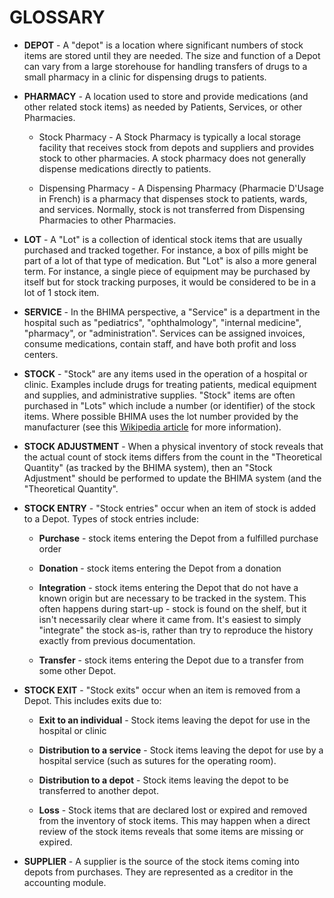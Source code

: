 # GLOSSARY

  - **DEPOT** - A "depot" is a location where significant numbers of stock items
    are stored until they are needed.  The size and function of a Depot can
    vary from a large storehouse for handling transfers of drugs to a small
    pharmacy in a clinic for dispensing drugs to patients.

  - **PHARMACY** - A location used to store and provide medications (and other
    related stock items) as needed by Patients, Services, or other Pharmacies.

     - Stock Pharmacy - A Stock Pharmacy is typically a local storage facility
       that receives stock from depots and suppliers and provides stock to
       other pharmacies.  A stock pharmacy does not generally dispense
       medications directly to patients.

     - Dispensing Pharmacy - A Dispensing Pharmacy (Pharmacie D'Usage in
       French) is a pharmacy that dispenses stock to patients, wards, and
       services.  Normally, stock is not transferred from Dispensing
       Pharmacies to other Pharmacies.

  - **LOT** - A "Lot" is a collection of identical stock items that are usually
    purchased and tracked together.  For instance, a box of pills
    might be part of a lot of that type of medication.  But "Lot" is also a
    more general term.  For instance, a single piece of equipment may be
    purchased by itself but for stock tracking purposes, it would be
    considered to be in a lot of 1 stock item.

  - **SERVICE** - In the BHIMA perspective, a "Service" is a department in the
    hospital such as "pediatrics", "ophthalmology", "internal medicine",
    "pharmacy", or "administration".  Services can be assigned invoices,
    consume medications, contain staff, and have both profit and loss centers.

  - **STOCK** - "Stock" are any items used in the operation of a hospital or
    clinic.  Examples include drugs for treating patients, medical equipment
    and supplies, and administrative supplies.  "Stock" items are often
    purchased in "Lots" which include a number (or identifier) of the stock
    items.  Where possible BHIMA uses the lot number provided by the
    manufacturer (see this [Wikipedia article](https://en.wikipedia.org/wiki/Lot_number) 
    for more information).

  - **STOCK ADJUSTMENT** - When a physical inventory of stock reveals that the
    actual count of stock items differs from the count in the "Theoretical
    Quantity" (as tracked by the BHIMA system), then an "Stock Adjustment"
    should be performed to update the BHIMA system (and the "Theoretical
    Quantity".

  - **STOCK ENTRY** - "Stock entries" occur when an item of stock is added to a
    Depot.  Types of stock entries include:

     - **Purchase** - stock items entering the Depot from a fulfilled purchase
       order

     - **Donation** - stock items entering the Depot from a donation

     - **Integration** - stock items entering the Depot that do not have a known
       origin but are necessary to be tracked in the system.  This often
       happens during start-up - stock is found on the shelf, but it isn't
       necessarily clear where it came from.  It's easiest to simply
       "integrate" the stock as-is, rather than try to reproduce the history
       exactly from previous documentation.

     - **Transfer** - stock items entering the Depot due to a transfer from some other Depot.

  - **STOCK EXIT** - "Stock exits" occur when an item is removed from a Depot.
    This includes exits due to:

     - **Exit to an individual** - Stock items leaving the depot for use in the
       hospital or clinic

     - **Distribution to a service** - Stock items leaving the depot for use by a
       hospital service (such as sutures for the operating room).

     - **Distribution to a depot** - Stock items leaving the depot to be
       transferred to another depot.

     - **Loss** - Stock items that are declared lost or expired and removed from
       the inventory of stock items.  This may happen when a direct review of
       the stock items reveals that some items are missing or expired.

  - **SUPPLIER** - A supplier is the source of the stock items coming into depots
    from purchases.  They are represented as a creditor in the accounting
    module.
